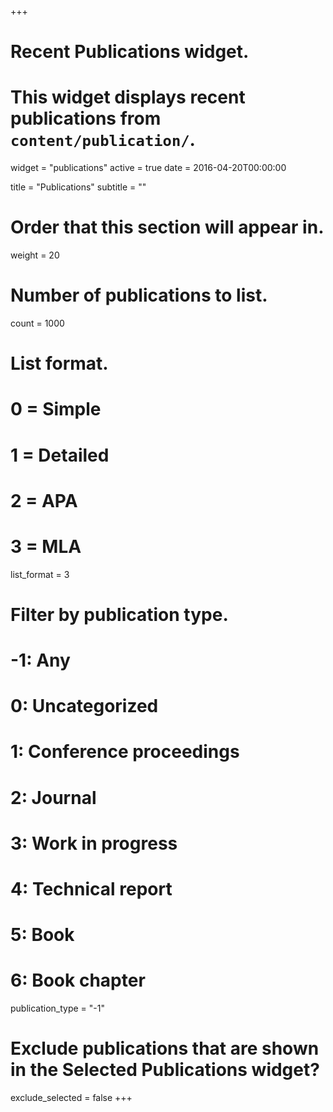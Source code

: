 +++
# Recent Publications widget.
# This widget displays recent publications from `content/publication/`.
widget = "publications"
active = true
date = 2016-04-20T00:00:00

title = "Publications"
subtitle = ""

# Order that this section will appear in.
weight = 20

# Number of publications to list.
count = 1000

# List format.
#   0 = Simple
#   1 = Detailed
#   2 = APA
#   3 = MLA
list_format = 3

# Filter by publication type.
# -1: Any
#  0: Uncategorized
#  1: Conference proceedings
#  2: Journal
#  3: Work in progress
#  4: Technical report
#  5: Book
#  6: Book chapter
publication_type = "-1"

# Exclude publications that are shown in the Selected Publications widget?
exclude_selected = false
+++

